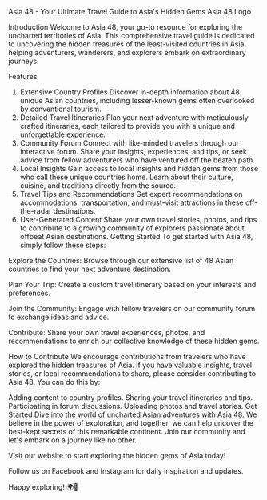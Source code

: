 Asia 48 - Your Ultimate Travel Guide to Asia's Hidden Gems
Asia 48 Logo

Introduction
Welcome to Asia 48, your go-to resource for exploring the uncharted territories of Asia. This comprehensive travel guide is dedicated to uncovering the hidden treasures of the least-visited countries in Asia, helping adventurers, wanderers, and explorers embark on extraordinary journeys.

Features
1. Extensive Country Profiles
Discover in-depth information about 48 unique Asian countries, including lesser-known gems often overlooked by conventional tourism.
2. Detailed Travel Itineraries
Plan your next adventure with meticulously crafted itineraries, each tailored to provide you with a unique and unforgettable experience.
3. Community Forum
Connect with like-minded travelers through our interactive forum. Share your insights, experiences, and tips, or seek advice from fellow adventurers who have ventured off the beaten path.
4. Local Insights
Gain access to local insights and hidden gems from those who call these unique countries home. Learn about their culture, cuisine, and traditions directly from the source.
5. Travel Tips and Recommendations
Get expert recommendations on accommodations, transportation, and must-visit attractions in these off-the-radar destinations.
6. User-Generated Content
Share your own travel stories, photos, and tips to contribute to a growing community of explorers passionate about offbeat Asian destinations.
Getting Started
To get started with Asia 48, simply follow these steps:

Explore the Countries: Browse through our extensive list of 48 Asian countries to find your next adventure destination.

Plan Your Trip: Create a custom travel itinerary based on your interests and preferences.

Join the Community: Engage with fellow travelers on our community forum to exchange ideas and advice.

Contribute: Share your own travel experiences, photos, and recommendations to enrich our collective knowledge of these hidden gems.

How to Contribute
We encourage contributions from travelers who have explored the hidden treasures of Asia. If you have valuable insights, travel stories, or local recommendations to share, please consider contributing to Asia 48. You can do this by:

Adding content to country profiles.
Sharing your travel itineraries and tips.
Participating in forum discussions.
Uploading photos and travel stories.
Get Started
Dive into the world of uncharted Asian adventures with Asia 48. We believe in the power of exploration, and together, we can help uncover the best-kept secrets of this remarkable continent. Join our community and let's embark on a journey like no other.

Visit our website to start exploring the hidden gems of Asia today!

Follow us on Facebook and Instagram for daily inspiration and updates.

Happy exploring! 🌍🌟
